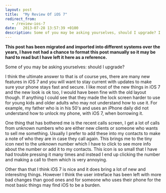 ```yaml
---
layout: post
title:  "My Review Of iOS 7"
redirect_from:
   - /review-ios-7
date:   2013-07-28 13:57:39 +0100
description: Some of you may be asking yourselves, should I upgrade? I think the ultimate answer to that is of course yes, there are many new features in iOS 7 and you will want to stay current with updates to...
---
```


**This post has been migrated and imported into different systems over the years, I have not had a chance to format this post manually so it may be hard to read but I have left it here as a reference.**

Some of you may be asking yourselves: should I upgrade?  
  
 I think the ultimate answer to that is of course yes, there are many new features in iOS 7 and you will want to stay current with updates to make sure your phone stays fast and secure. I like most of the new things in iOS 7 and the new look is ok too, I would have been fine with the old layout though. If anything I could see that they made the lock screen harder to use for young kids and older adults who may not understand how to use it. For example, my father who is in his 50's and uses an iPhone daily did not understand how to unlock my phone, with iOS 7, when borrowing it.  
  
 One thing that has bothered me is the recent calls screen, I get a lot of calls from unknown numbers who are either new clients or someone who wants to sell me something. Usually I prefer to add these into my contacts to make a note of who they are in case they call again. This brings me to the tiny icon next to the unknown number which I have to click to see more info about the number or add it to my contacts. This icon is so small that I have had trouble pressing it many times and instead I end up clicking the number and making a call to them which is very annoying.  
  
 Other than that I think iOS 7 is nice and it does bring a lot of new and interesitng things. However I think the user intreface has been left with more bad changes than good ones and for someone who uses their phone for the most basic things may find iOS to be a burden.